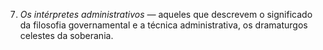 ﻿7. <em>Os intérpretes administrativos —</em> aqueles que descrevem o significado da filosofia governamental e a técnica administrativa, os dramaturgos celestes da soberania.